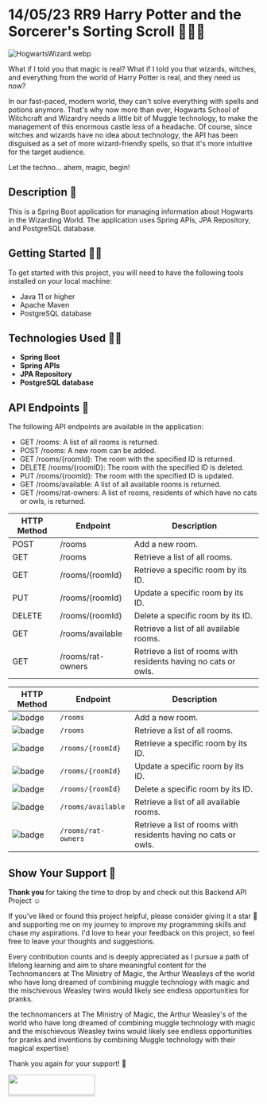 # 14/05/23 RR9 Harry Potter and the Sorcerer's Sorting Scroll 🧙‍📜🔮 <!-- _Digital Defence Against the Dark Arts_  🧙‍📜🔮 -->

![HogwartsWizard.webp](..%2F..%2F..%2F..%2FDownloads%2FHogwartsWizard.webp)

What if I told you that magic is real? What if I told you that wizards, witches, and everything from the world of Harry Potter is real, and they need us now?

In our fast-paced, modern world, they can't solve everything with spells and potions anymore. That's why now more than ever, Hogwarts School of Witchcraft and Wizardry needs a little bit of Muggle technology, to make the management of this enormous castle less of a headache. Of course, since witches and wizards have no idea about technology, the API has been disguised as a set of more wizard-friendly spells, so that it's more intuitive for the target audience.

Let the techno... ahem, magic, begin!

## Description 💬

This is a Spring Boot application for managing information about Hogwarts in the Wizarding World. The application uses Spring APIs, JPA Repository, and PostgreSQL database.

## Getting Started 🧑‍💻
To get started with this project, you will need to have the following tools installed on your local machine:

- Java 11 or higher
- Apache Maven
- PostgreSQL database

## Technologies Used 🧑‍💻
- **Spring Boot**
- **Spring APIs**
- **JPA Repository**
- **PostgreSQL database**

## API Endpoints 🤖
The following API endpoints are available in the application:

- GET /rooms: A list of all rooms is returned.
- POST /rooms: A new room can be added.
- GET /rooms/{roomId}: The room with the specified ID is returned.
- DELETE /rooms/{roomID}: The room with the specified ID is deleted.
- PUT /rooms/{roomId}: The room with the specified ID is updated.
- GET /rooms/available: A list of all available rooms is returned.
- GET /rooms/rat-owners: A list of rooms, residents of which have no cats or owls, is returned.

[//]: # (above and below commented out)

| HTTP Method | Endpoint            | Description                                              |
|-------------|---------------------|----------------------------------------------------------|
| POST        | /rooms              | Add a new room.                                          |
| GET         | /rooms              | Retrieve a list of all rooms.                            |
| GET         | /rooms/{roomId}     | Retrieve a specific room by its ID.                       |
| PUT         | /rooms/{roomId}     | Update a specific room by its ID.                         |
| DELETE      | /rooms/{roomId}     | Delete a specific room by its ID.                         |
| GET         | /rooms/available    | Retrieve a list of all available rooms.                   |
| GET         | /rooms/rat-owners   | Retrieve a list of rooms with residents having no cats or owls. |


| HTTP Method                                        | Endpoint            | Description                                              |
|----------------------------------------------------|---------------------|----------------------------------------------------------|
| ![badge](https://img.shields.io/badge/POST-yellow) | `/rooms`              | Add a new room.                                          |
| ![badge](https://img.shields.io/badge/GET-blue)    | `/rooms`              | Retrieve a list of all rooms.                            |
| ![badge](https://img.shields.io/badge/GET-blue)    | `/rooms/{roomId}`     | Retrieve a specific room by its ID.                       |
| ![badge](https://img.shields.io/badge/PUT-success) | `/rooms/{roomId}`     | Update a specific room by its ID.                         |
| ![badge](https://img.shields.io/badge/DELETE-red)  | `/rooms/{roomId}`     | Delete a specific room by its ID.                         |
| ![badge](https://img.shields.io/badge/GET-blue)    | `/rooms/available`    | Retrieve a list of all available rooms.                   |
| ![badge](https://img.shields.io/badge/GET-blue)    | `/rooms/rat-owners`   | Retrieve a list of rooms with residents having no cats or owls. |

## Show Your Support 🤝

<b> Thank you </b> for taking the time to drop by and check out this Backend API Project ☺️

If you've liked or found this project helpful, please consider giving it a star 🌟 and supporting me on my journey to improve my programming skills and chase my aspirations. I'd love to hear your feedback on this project, so feel free to leave your thoughts and suggestions.

Every contribution counts and is deeply appreciated as I pursue a path of lifelong learning and aim to share meaningful content for the  Technomancers at The Ministry of Magic, the Arthur Weasleys of the world who have long dreamed of combining muggle technology with magic and the mischievous Weasley twins would likely see endless opportunities for pranks.

the technomancers at The Ministry of Magic, the Arthur Weasley's of the world who have long dreamed of combining muggle technology with magic and the mischievous Weasley twins would likely see endless opportunities for pranks and inventions by combining Muggle technology with their magical expertise)

[//]: # (The ministry of magic technomancers, Arthur Weasley's of the world who have long dreamed of combining muggle technology with magic. mischievous Weasley twins would likely see endless opportunities for pranks and inventions by combining Muggle technology with their magical expertise)
Thank you again for your support! 🙏

<a href="https://www.buymeacoffee.com/ramiro.richmand"><img src="https://www.buymeacoffee.com/assets/img/custom_images/orange_img.png" style="height: 41px !important;width: 174px !important;box-shadow: 0px 3px 2px 0px rgba(190, 190, 190, 0.5) !important;-webkit-box-shadow: 0px 3px 2px 0px rgba(190, 190, 190, 0.5) !important;"  target="_blank"></a>


